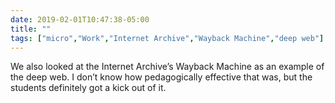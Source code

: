 ```yaml
---
date: 2019-02-01T10:47:38-05:00
title: ""
tags: ["micro","Work","Internet Archive","Wayback Machine","deep web"]
---
```

We also looked at the Internet Archive’s Wayback Machine as an example of the deep web. I don’t know how pedagogically effective that was, but the students definitely got a kick out of it.
